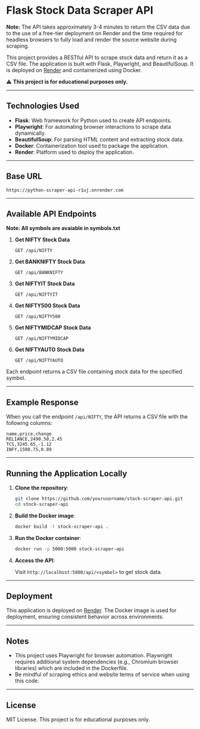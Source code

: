 # Flask Stock Data Scraper API

**Note:** The API takes approximately 3-4 minutes to return the CSV data due to the use of a free-tier deployment on Render and the time required for headless browsers to fully load and render the source website during scraping. <br>

This project provides a RESTful API to scrape stock data and return it as a CSV file. The application is built with Flask, Playwright, and BeautifulSoup. It is deployed on [Render](https://render.com) and containerized using Docker.

⚠️ **This project is for educational purposes only.**

---

## Technologies Used

- **Flask**: Web framework for Python used to create API endpoints.
- **Playwright**: For automating browser interactions to scrape data dynamically.
- **BeautifulSoup**: For parsing HTML content and extracting stock data.
- **Docker**: Containerization tool used to package the application.
- **Render**: Platform used to deploy the application.

---

## Base URL

```
https://python-scraper-api-r1uj.onrender.com
```

---

## Available API Endpoints

**Note: All symbols are avaiable in symbols.txt**

1. **Get NIFTY Stock Data**
   ```
   GET /api/NIFTY
   ```

2. **Get BANKNIFTY Stock Data**
   ```
   GET /api/BANKNIFTY
   ```

3. **Get NIFTYIT Stock Data**
   ```
   GET /api/NIFTYIT
   ```

4. **Get NIFTY500 Stock Data**
   ```
   GET /api/NIFTY500
   ```

5. **Get NIFTYMIDCAP Stock Data**
   ```
   GET /api/NIFTYMIDCAP
   ```

6. **Get NIFTYAUTO Stock Data**
   ```
   GET /api/NIFTYAUTO
   ```

Each endpoint returns a CSV file containing stock data for the specified symbol.

---

## Example Response

When you call the endpoint `/api/NIFTY`, the API returns a CSV file with the following columns:

```
name,price,change
RELIANCE,2490.50,2.45
TCS,3245.65,-1.12
INFY,1500.75,0.89
```

---

## Running the Application Locally

1. **Clone the repository**:

   ```bash
   git clone https://github.com/yourusername/stock-scraper-api.git
   cd stock-scraper-api
   ```

2. **Build the Docker image**:

   ```bash
   docker build -t stock-scraper-api .
   ```

3. **Run the Docker container**:

   ```bash
   docker run -p 5000:5000 stock-scraper-api
   ```

4. **Access the API**:

   Visit `http://localhost:5000/api/<symbol>` to get stock data.

---

## Deployment

This application is deployed on [Render](https://render.com). The Docker image is used for deployment, ensuring consistent behavior across environments.

---

## Notes

- This project uses Playwright for browser automation. Playwright requires additional system dependencies (e.g., Chromium browser libraries) which are included in the Dockerfile.
- Be mindful of scraping ethics and website terms of service when using this code.

---

## License

MIT License. This project is for educational purposes only.
